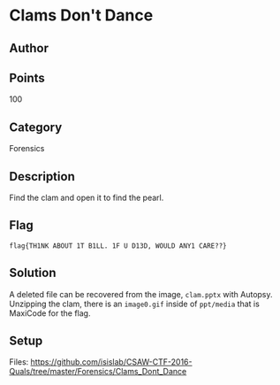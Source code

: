 # Clams Don't Dance
## Author

## Points
100
## Category
Forensics
## Description
Find the clam and open it to find the pearl. 
## Flag
`flag{TH1NK ABOUT 1T B1LL. 1F U D13D, WOULD ANY1 CARE??}`
## Solution
A deleted file can be recovered from the image, `clam.pptx` with Autopsy.
Unzipping the clam, there is an `image0.gif` inside of `ppt/media` that is MaxiCode for the flag.
## Setup
Files: https://github.com/isislab/CSAW-CTF-2016-Quals/tree/master/Forensics/Clams_Dont_Dance